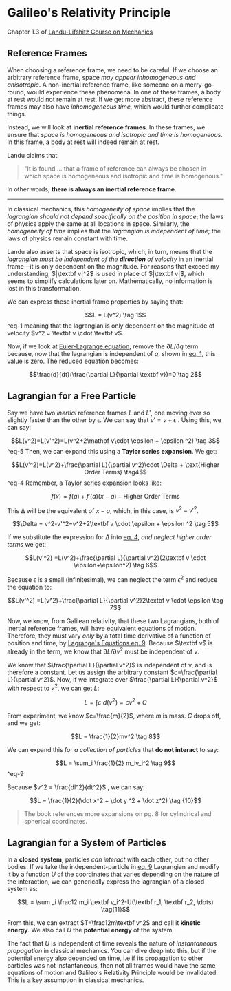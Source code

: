 #  Galileo's Relativity Principle

Chapter 1.3 of [Landu-Lifshitz Course on Mechanics](Landu-Lifshitz%20Course%20on%20Mechanics.md)

## Reference Frames

When choosing a reference frame, we need to be careful. If we choose an arbitrary reference frame, space *may appear inhomogeneous and anisotropic*. A non-inertial reference frame, like someone on a merry-go-round, would experience these phenomena. In one of these frames, a body at rest would not remain at rest. If we get more abstract, these reference frames may also have *inhomogeneous time*, which would further complicate things.

Instead, we will look at **inertial reference frames**. In these frames, we ensure that *space is homogeneous and isotropic and time is homogeneous.* In this frame, a body at rest will indeed remain at rest.

Landu claims that:

> "It is found ... that a frame of reference can always be chosen in which space is homogeneous and isotropic and time is homogenous."

In other words, **there is always an inertial reference frame**. 

---

In classical mechanics, this *homogeneity of space* implies that the *lagrangian should not depend specifically on the position in space*; the laws of physics apply the same at all locations in space. Similarly, the *homogeneity of time* implies that the *lagrangian is independent of time*; the laws of physics remain constant with time.

Landu also asserts that space is isotropic, which, in turn, means that the *lagrangian must be independent of the **direction** of velocity* in an inertial frame—it is only dependent on the magnitude. For reasons that exceed my understanding, $|\textbf v|^2$ is used in place of $|\textbf v|$, which seems to simplify calculations later on. Mathematically, no information is lost in this transformation.

We can express these inertial frame properties by saying that:

$$L = L(v^2) \tag 1$$
^eq-1
meaning that the lagrangian is only dependent on the magnitude of velocity $v^2 = \textbf v \cdot \textbf v$.

Now, if we look at [Euler-Lagrange equation](Lagrange's%20Equations.md#^eq-7), remove the ${\partial L}/{\partial q}$ term because, now that the lagrangian is independent of $q$, shown in [eq. 1](#^eq-1), this value is zero. The reduced equation becomes:

$$\frac{d}{dt}(\frac{\partial L}{\partial \textbf v})=0 \tag 2$$




## Lagrangian for a Free Particle

Say we have two *inertial* reference frames $L$ and $L'$, one moving ever so slightly faster than the other by $\epsilon$. We can say that $v' = v+\epsilon$ . Using this, we can say:

$$L(v^2)=L(v'^2)=L(v^2+2\mathbf v\cdot \epsilon + \epsilon ^2) \tag 3$$
^eq-5
Then, we can expand this using a **Taylor series expansion**. We get:

$$L(v'^2)=L(v^2)+\frac{\partial L}{\partial v^2}\cdot \Delta + \text{Higher Order Terms}  \tag4$$
^eq-4
Remember, a Taylor series expansion looks like:

$$f(x)=f(a)+f'(a)(x-a)+\text{Higher Order Terms}$$

This $∆$ will be the equivalent of $x-a$, which, in this case, is $v^2-v'^2$.

$$\Delta = v^2-v'^2=v^2+2\textbf v \cdot \epsilon + \epsilon ^2 \tag 5$$

If we substitute the expression for $\Delta$ into [eq. 4](#^eq-4), *and neglect higher order terms* we get:

$$L(v'^2) =L(v^2)+\frac{\partial L}{\partial v^2}(2\textbf v \cdot \epsilon+\epsilon^2) \tag 6$$

Because $\epsilon$ is a small (infinitesimal), we can neglect the term $\epsilon ^2$ and reduce the equation to:

$$L(v'^2) =L(v^2)+\frac{\partial L}{\partial v^2}2\textbf v \cdot \epsilon \tag 7$$

Now, we know, from Galilean relativity, that these two Lagrangians, both of inertial reference frames, will have equivalent equations of motion. Therefore, they must vary *only* by a total time derivative of a function of position and time, by [Lagrange's Equations eq. 9](Lagrange's%20Equations.md#^eq-9). Because $\textbf v$ is already in the term, we know that $\partial L / \partial v^2$ must be independent of $v$. 

We know that $\frac{\partial L}{\partial v^2}$ is independent of v, and is therefore a constant. Let us assign the arbitrary constant $c=\frac{\partial L}{\partial v^2}$. Now, if we integrate over $\frac{\partial L}{\partial v^2}$ with respect to $v^2$, we can get $L$:

$$L = \int c\ d(v^2) = cv^2+C$$

From experiment, we know $c=\frac{m}{2}$, where $m$ is mass. $C$ drops off, and we get:

$$L = \frac{1}{2}mv^2 \tag 8$$

We can expand this for *a collection of particles* that **do not interact** to say:

$$L = \sum_i \frac{1}{2} m_iv_i^2 \tag 9$$
^eq-9

Because $v^2 = \frac{dl^2}{dt^2}$ , we can say:

$$L = \frac{1}{2}(\dot x^2 + \dot y ^2 + \dot z^2) \tag {10}$$

> The book references more expansions on pg. 8 for cylindrical and spherical coordinates.


## Lagrangian for a System of Particles

In a **closed system**, particles *can interact* with each other, but no other bodies. If we take the independent-particle in [eq. 9](#^eq-9) Lagrangian and modify it by a function $U$ of the coordinates that varies depending on the nature of the interaction, we can generically express the lagrangian of a closed system as:

$$L = \sum _i \frac12 m_i \textbf v_i^2-U(\textbf r_1, \textbf r_2, \dots) \tag{11}$$

From this, we can extract $T=\frac12m\textbf v^2$ and call it **kinetic energy**. We also call $U$ the **potential energy** of the system.

The fact that $U$ is independent of time reveals the nature of *instantaneous propagation* in classical mechanics. You can dive deep into this, but if the potential energy also depended on time, i.e if its propagation to other particles was not instantaneous, then not all frames would have the same equations of motion and Galileo's Relativity Principle would be invalidated. This is a key assumption in classical mechanics.


